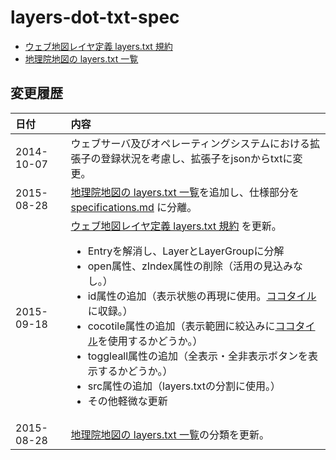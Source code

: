 layers-dot-txt-spec
====================

- [ウェブ地図レイヤ定義 layers.txt 規約](specifications.md)
- [地理院地図の layers.txt 一覧](list.md)

## 変更履歴
|日付      |内容      |
|:---------|:---------|
|2014-10-07|ウェブサーバ及びオペレーティングシステムにおける拡張子の登録状況を考慮し、拡張子をjsonからtxtに変更。|
|2015-08-28|[地理院地図の layers.txt 一覧](list.md)を追加し、仕様部分を [specifications.md](specifications.md) に分離。|
|2015-09-18|[ウェブ地図レイヤ定義 layers.txt 規約](specifications.md) を更新。<ul><li>Entryを解消し、LayerとLayerGroupに分解</li><li>open属性、zIndex属性の削除（活用の見込みなし。）</li><li>id属性の追加（表示状態の再現に使用。<a href='https://github.com/gsi-cyberjapan/cocotile-spec'>ココタイル</a>に収録。）</li><li>cocotile属性の追加（表示範囲に絞込みに<a href='https://github.com/gsi-cyberjapan/cocotile-spec'>ココタイル</a>を使用するかどうか。）</li><li>toggleall属性の追加（全表示・全非表示ボタンを表示するかどうか。）</li><li>src属性の追加（layers.txtの分割に使用。）</li><li>その他軽微な更新</li></ul>|
|2015-08-28|[地理院地図の layers.txt 一覧](list.md)の分類を更新。|
